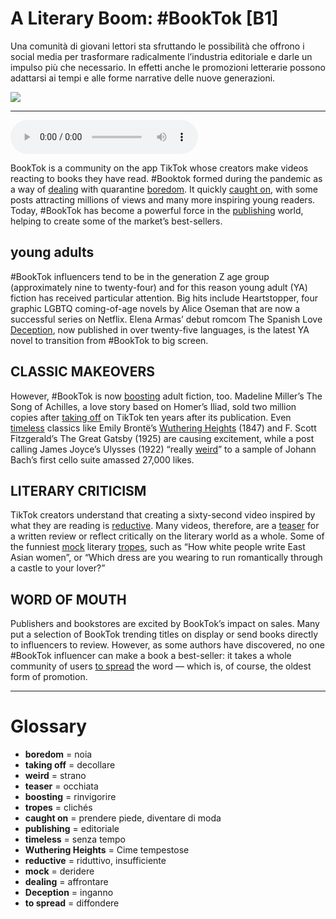 # A Literary Boom: #BookTok   [B1]

Una comunità di giovani lettori sta sfruttando le possibilità che offrono i social media per trasformare radicalmente l’industria editoriale e darle un impulso più che necessario. In effetti anche le promozioni letterarie possono adattarsi ai tempi e alle forme narrative delle nuove generazioni.

![](A%20Literary%20Boom%20#BookTok.jpg)

--------------

<div>
<audio controls autoplay>
    <source src="https://raw.githubusercontent.com/dartie/knowledge-base/main/English/SpeakUp/2022-12/A%20Literary%20Boom%20#BookTok.mp3" type="audio/mpeg">
</audio>
</div>


BookTok is a community on the app TikTok whose creators make videos reacting to books they have read. #Booktok formed during the pandemic as a way of [dealing](## "affrontare") with quarantine [boredom](## "noia"). It quickly [caught on](## "prendere piede, diventare di moda"), with some posts attracting millions of views and many more inspiring young readers. Today, #BookTok has become a powerful force in the [publishing](## "editoriale") world, helping to create some of the market’s best-sellers.

## young adults
#BookTok influencers tend to be in the generation Z age group (approximately nine to twenty-four) and for this reason young adult (YA) fiction has received particular attention. Big hits include Heartstopper, four graphic LGBTQ coming-of-age novels by Alice Oseman that are now a successful series on Netflix. Elena Armas’ debut romcom The Spanish Love [Deception](## "inganno"), now published in over twenty-five languages, is the latest YA novel to transition from #BookTok to big screen. 

## CLASSIC MAKEOVERS 
However, #BookTok is now [boosting](## "rinvigorire") adult fiction, too. Madeline Miller’s The Song of Achilles, a love story based on Homer’s Iliad, sold two million copies after [taking off](## "decollare") on TikTok ten years after its publication. Even [timeless](## "senza tempo") classics like Emily Brontë’s [Wuthering Heights](## "Cime tempestose") (1847) and F. Scott Fitzgerald’s The Great Gatsby (1925) are causing excitement, while a post calling James Joyce’s Ulysses (1922) “really [weird](## "strano")” to a sample of Johann Bach’s first cello suite amassed 27,000 likes.

## LITERARY CRITICISM
TikTok creators understand that creating a sixty-second video inspired by what they are reading is [reductive](## "riduttivo, insufficiente"). Many videos, therefore, are a [teaser](## "occhiata") for a written review or reflect critically on the literary world as a whole. Some of the funniest [mock](## "deridere") literary [tropes](## "clichés"), such as “How white people write East Asian women”, or “Which dress are you wearing to run romantically through a castle to your lover?”

## WORD OF MOUTH
Publishers and bookstores are excited by BookTok’s impact on sales. Many put a selection of BookTok trending titles on display or send books directly to influencers to review. However, as some authors have discovered, no one #BookTok influencer can make a book a best-seller: it takes a whole community of users [to spread](## "diffondere") the word — which is, of course, the oldest form of promotion.

--------------

<div style = "display:block; clear:both; page-break-after:always;"></div>

# Glossary
* **boredom** = noia
* **taking off** = decollare
* **weird** = strano
* **teaser** = occhiata
* **boosting** = rinvigorire
* **tropes** = clichés
* **caught on** = prendere piede, diventare di moda
* **publishing** = editoriale
* **timeless** = senza tempo
* **Wuthering Heights** = Cime tempestose
* **reductive** = riduttivo, insufficiente
* **mock** = deridere
* **dealing** = affrontare
* **Deception** = inganno
* **to spread** = diffondere
